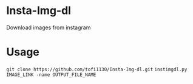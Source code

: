 # Insta-Img-dl
Download images from instagram

# Usage
```git clone https://github.com/tofi1130/Insta-Img-dl.git```
```instimgdl.py IMAGE_LINK -name OUTPUT_FILE_NAME```
